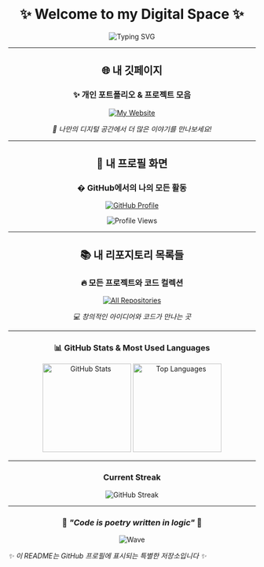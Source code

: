 <div align="center">

<br>

# ✨ Welcome to my Digital Space ✨

<img src="https://readme-typing-svg.herokuapp.com?font=Fira+Code&weight=600&size=28&pause=1000&color=6366F1&center=true&vCenter=true&width=600&lines=Hi+there!+I'm+qqpmzz+%F0%9F%91%8B;Welcome+to+my+GitHub+Profile!;Let's+build+something+amazing!" alt="Typing SVG" />

</div>

---

<div align="center">

## 🌐 **내 깃페이지**
### ✨ 개인 포트폴리오 & 프로젝트 모음

<a href="https://qqpmzz.github.io/" target="_blank">
<img src="https://img.shields.io/badge/🚀_Visit_My_Website-qqpmzz.github.io-FF6B6B?style=for-the-badge&logo=safari&logoColor=white&labelColor=1a1a1a" alt="My Website" />
</a>

*🎨 나만의 디지털 공간에서 더 많은 이야기를 만나보세요!*

</div>

---

<div align="center">

## 👤 **내 프로필 화면**
### � GitHub에서의 나의 모든 활동

<a href="https://github.com/qqpmzz" target="_blank">
<img src="https://img.shields.io/badge/�‍💻_GitHub_Profile-qqpmzz-4ECDC4?style=for-the-badge&logo=github&logoColor=white&labelColor=1a1a1a" alt="GitHub Profile" />
</a>

![Profile Views](https://komarev.com/ghpvc/?username=qqpmzz&color=blueviolet&style=for-the-badge&label=PROFILE+VIEWS)

</div>

---

<div align="center">

## 📚 **내 리포지토리 목록들**
### 🔥 모든 프로젝트와 코드 컬렉션

<a href="https://github.com/qqpmzz?tab=repositories" target="_blank">
<img src="https://img.shields.io/badge/📂_All_Repositories-Browse_My_Code-45B7D1?style=for-the-badge&logo=git&logoColor=white&labelColor=1a1a1a" alt="All Repositories" />
</a>

*💻 창의적인 아이디어와 코드가 만나는 곳*

</div>

---

<div align="center">

### 📊 GitHub Stats & Most Used Languages

<p align="center">
<img height="180em" src="https://github-readme-stats.vercel.app/api?username=qqpmzz&show_icons=true&theme=tokyonight&hide_border=true&bg_color=0D1117&title_color=6366F1&icon_color=FF6B6B&text_color=C9D1D9" alt="GitHub Stats" />
<img height="180em" src="https://github-readme-stats.vercel.app/api/top-langs/?username=qqpmzz&layout=compact&theme=tokyonight&hide_border=true&bg_color=0D1117&title_color=6366F1&text_color=C9D1D9" alt="Top Languages" />
</p>

</div>

---

<div align="center">

### Current Streak
![GitHub Streak](https://streak-stats.demolab.com/?user=qqpmzz&theme=tokyonight&hide_border=true&background=0D1117&stroke=6366F1&ring=FF6B6B&fire=FF6B6B&currStreakLabel=C9D1D9)

</div>

</div>

---

<div align="center">

### 🌟 *"Code is poetry written in logic"* 🌟

![Wave](https://raw.githubusercontent.com/mayhemantt/mayhemantt/Update/svg/Bottom.svg)

</div>

*✨ 이 README는 GitHub 프로필에 표시되는 특별한 저장소입니다 ✨*

<!--
**qqpmzz/qqpmzz** is a ✨ _special_ ✨ repository because its `README.md` (this file) appears on your GitHub profile.

Here are some ideas to get you started:

- 🔭 I’m currently working on ...
- 🌱 I’m currently learning ...
- 👯 I’m looking to collaborate on ...
- 🤔 I’m looking for help with ...
- 💬 Ask me about ...
- 📫 How to reach me: ...
- 😄 Pronouns: ...
- ⚡ Fun fact: ...
-->
